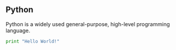 ## Python
Python is a widely used general-purpose, high-level programming language.

```python
print "Hello World!"
```
